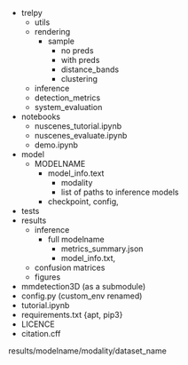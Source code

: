 - trelpy
    - utils
    - rendering
        - sample 
            - no preds 
            - with preds
            - distance_bands
            - clustering
    - inference
    - detection_metrics
    - system_evaluation
- notebooks
    - nuscenes_tutorial.ipynb
    - nuscenes_evaluate.ipynb
    - demo.ipynb
- model
    - MODELNAME
        - model_info.text
            - modality
            - list of paths to inference models
        - checkpoint, config, 
- tests
- results
    - inference
        - full modelname
            - metrics_summary.json
            - model_info.txt,
    - confusion matrices
    - figures
- mmdetection3D (as a submodule)
- config.py (custom_env renamed)
- tutorial.ipynb
- requirements.txt {apt, pip3}
- LICENCE
- citation.cff


results/modelname/modality/dataset_name